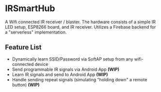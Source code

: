 # IRSmartHub
A Wifi connected IR receiver / blaster. The hardware consists of a simple IR LED setup, ESP8266 board, and IR receiver. Utilizes a Firebase backend for a "serverless" implementation. 

## Feature List
- Dynamically learn SSID/Password via SoftAP setup from any wifi-connected device 
- Send programmable IR signals via Android App **(WIP)**
- Learn IR signals and send to Android App **(WIP)**
- Handle sending repeat signals (simulating "holding down" a remote button) **(WIP)**
